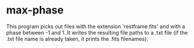 # max-phase

This program picks out files with the extension 'restframe.fits' and with a phase between -1 and 1. It writes the resulting file paths to a .txt file (if the .txt file name is already taken, it prints the .fits filenames).
